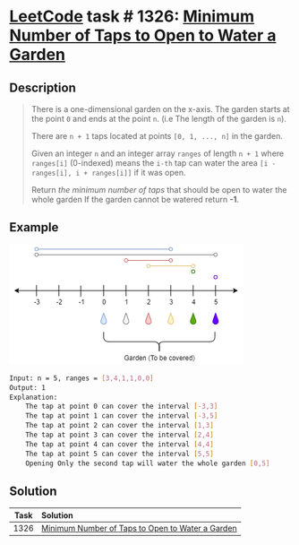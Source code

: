 # [LeetCode][leetcode] task # 1326: [Minimum Number of Taps to Open to Water a Garden][task]

Description
-----------

> There is a one-dimensional garden on the x-axis.
> The garden starts at the point `0` and ends at the point `n`. (i.e The length of the garden is `n`).
> 
> There are `n + 1` taps located at points `[0, 1, ..., n]` in the garden.
> 
> Given an integer `n` and an integer array `ranges` of length `n + 1` where
> `ranges[i]` (0-indexed) means the `i-th` tap can water the area `[i - ranges[i], i + ranges[i]]` if it was open.
> 
> Return _the minimum number of taps_ that should be open to water the whole garden
> If the garden cannot be watered return **-1**.

Example
-------

![ranges.png](image/ranges.png)

```sh
Input: n = 5, ranges = [3,4,1,1,0,0]
Output: 1
Explanation:
    The tap at point 0 can cover the interval [-3,3]
    The tap at point 1 can cover the interval [-3,5]
    The tap at point 2 can cover the interval [1,3]
    The tap at point 3 can cover the interval [2,4]
    The tap at point 4 can cover the interval [4,4]
    The tap at point 5 can cover the interval [5,5]
    Opening Only the second tap will water the whole garden [0,5]
```

Solution
--------

| Task | Solution                                                     |
|:----:|:-------------------------------------------------------------|
| 1326 | [Minimum Number of Taps to Open to Water a Garden][solution] |


[leetcode]: <http://leetcode.com/>
[task]: <https://leetcode.com/problems/minimum-number-of-taps-to-open-to-water-a-garden/>
[solution]: <https://github.com/wellaxis/praxis-leetcode/blob/main/src/main/java/com/witalis/praxis/leetcode/task/h14/p1326/option/Practice.java>
